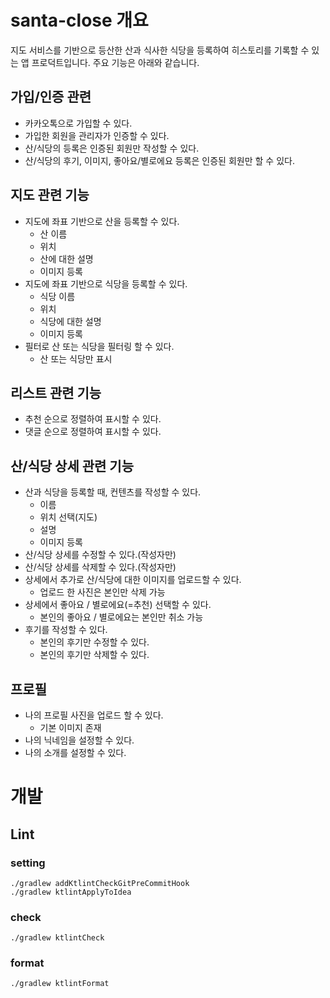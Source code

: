 # santa-close 개요

지도 서비스를 기반으로 등산한 산과 식사한 식당을 등록하여 히스토리를 기록할 수 있는 앱 프로덕트입니다. 주요 기능은 아래와 같습니다.

## 가입/인증 관련

* 카카오톡으로 가입할 수 있다.
* 가입한 회원을 관리자가 인증할 수 있다.
* 산/식당의 등록은 인증된 회원만 작성할 수 있다.
* 산/식당의 후기, 이미지, 좋아요/별로에요 등록은 인증된 회원만 할 수 있다.

## 지도 관련 기능

* 지도에 좌표 기반으로 산을 등록할 수 있다.
    * 산 이름
    * 위치
    * 산에 대한 설명
    * 이미지 등록
* 지도에 좌표 기반으로 식당을 등록할 수 있다.
    * 식당 이름
    * 위치
    * 식당에 대한 설명
    * 이미지 등록
* 필터로 산 또는 식당을 필터링 할 수 있다.
    * 산 또는 식당만 표시

## 리스트 관련 기능

* 추천 순으로 정렬하여 표시할 수 있다.
* 댓글 순으로 정렬하여 표시할 수 있다.

## 산/식당 상세 관련 기능

* 산과 식당을 등록할 때, 컨텐츠를 작성할 수 있다.
    * 이름
    * 위치 선택(지도)
    * 설명
    * 이미지 등록
* 산/식당 상세를 수정할 수 있다.(작성자만)
* 산/식당 상세를 삭제할 수 있다.(작성자만)
* 상세에서 추가로 산/식당에 대한 이미지를 업로드할 수 있다.
    * 업로드 한 사진은 본인만 삭제 가능
* 상세에서 좋아요 / 별로에요(=추천) 선택할 수 있다.
    * 본인의 좋아요 / 별로에요는 본인만 취소 가능
* 후기를 작성할 수 있다.
  * 본인의 후기만 수정할 수 있다.
  * 본인의 후기만 삭제할 수 있다.

## 프로필

* 나의 프로필 사진을 업로드 할 수 있다.
  * 기본 이미지 존재
* 나의 닉네임을 설정할 수 있다.
* 나의 소개를 설정할 수 있다.

# 개발

## Lint

### setting

```shell
./gradlew addKtlintCheckGitPreCommitHook
./gradlew ktlintApplyToIdea
```

### check

```shell
./gradlew ktlintCheck
```

### format

```shell
./gradlew ktlintFormat
```
